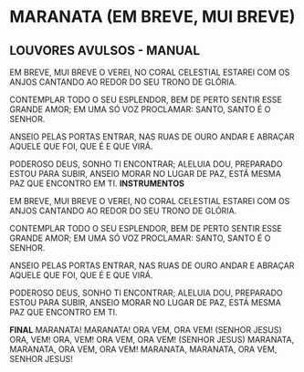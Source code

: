 # MARANATA (EM BREVE, MUI BREVE)

## LOUVORES AVULSOS - MANUAL

EM BREVE, MUI BREVE O VEREI,
NO CORAL CELESTIAL ESTAREI
COM OS ANJOS CANTANDO AO REDOR
DO SEU TRONO DE GLÓRIA.

CONTEMPLAR TODO O SEU ESPLENDOR,
BEM DE PERTO SENTIR ESSE GRANDE AMOR;
EM UMA SÓ VOZ PROCLAMAR:
SANTO, SANTO É O SENHOR.

ANSEIO PELAS PORTAS ENTRAR,
NAS RUAS DE OURO ANDAR
E ABRAÇAR AQUELE QUE FOI, QUE É E QUE VIRÁ.

PODEROSO DEUS, SONHO TI ENCONTRAR;
ALELUIA DOU, PREPARADO ESTOU PARA SUBIR,
ANSEIO MORAR NO LUGAR DE
PAZ, ESTÁ MESMA PAZ QUE
ENCONTRO EM TI.
**INSTRUMENTOS**

EM BREVE, MUI BREVE O VEREI,
NO CORAL CELESTIAL ESTAREI
COM OS ANJOS CANTANDO AO REDOR
DO SEU TRONO DE GLÓRIA.

CONTEMPLAR TODO O SEU ESPLENDOR,
BEM DE PERTO SENTIR ESSE GRANDE AMOR;
EM UMA SÓ VOZ PROCLAMAR:
SANTO, SANTO É O SENHOR.

ANSEIO PELAS PORTAS ENTRAR,
NAS RUAS DE OURO ANDAR
E ABRAÇAR AQUELE QUE FOI, QUE É E QUE VIRÁ.

PODEROSO DEUS, SONHO TI ENCONTRAR;
ALELUIA DOU, PREPARADO ESTOU PARA SUBIR,
ANSEIO MORAR NO LUGAR DE
PAZ, ESTÁ MESMA PAZ QUE
ENCONTRO EM TI.

**FINAL**
MARANATA! MARANATA! ORA VEM, ORA VEM!
(SENHOR JESUS)
ORA, VEM! ORA, VEM! ORA VEM, ORA VEM!
(SENHOR JESUS)
MARANATA, MARANATA, ORA VEM, ORA VEM!
MARANATA, MARANATA, ORA VEM,
SENHOR JESUS!
